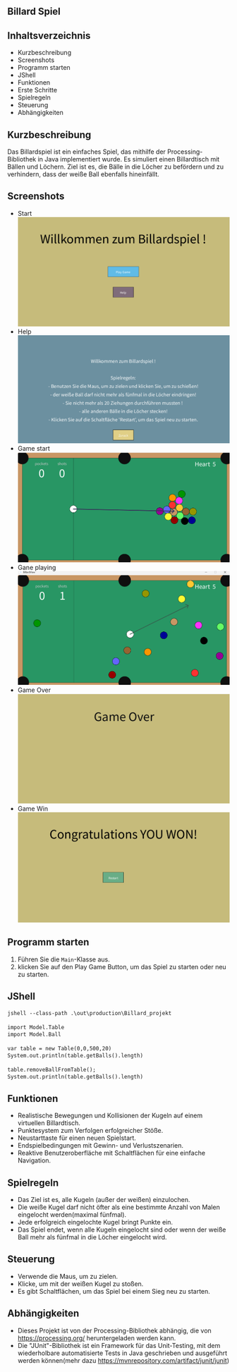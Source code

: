 ## Billard Spiel

## Inhaltsverzeichnis

- Kurzbeschreibung
- Screenshots 
- Programm starten
- JShell 
- Funktionen 
- Erste Schritte 
- Spielregeln 
- Steuerung
- Abhängigkeiten 



## Kurzbeschreibung

Das Billardspiel ist ein einfaches 
Spiel, das mithilfe der Processing-Bibliothek 
in Java implementiert wurde. 
Es simuliert einen Billardtisch mit Bällen und Löchern. Ziel ist es, 
die Bälle in die Löcher zu befördern und zu verhindern, 
dass der weiße Ball ebenfalls hineinfällt.

## Screenshots
* Start
![Start](Scrennshot/Start_screenshot.png)
* Help
![Help](Scrennshot/Help_screenshot.png)
* Game start
![GameStart](Scrennshot/game_start_screenshot.png)
* Gane playing
![GamePlaying](Scrennshot/Game_playing_screenshot.png)
* Game Over
![GameOver](Scrennshot/Game_over_screenshot.png)
* Game Win
![GameWin](Scrennshot/Game_win_screenshot.png)

## Programm starten

1. Führen Sie die `Main`-Klasse aus.
2. klicken Sie auf den Play Game Button, um das Spiel zu starten oder neu zu starten.

## JShell
```
jshell --class-path .\out\production\Billard_projekt

import Model.Table
import Model.Ball

var table = new Table(0,0,500,20)
System.out.println(table.getBalls().length)

table.removeBallFromTable();
System.out.println(table.getBalls().length)

```

## Funktionen 

- Realistische Bewegungen und Kollisionen der Kugeln auf einem virtuellen Billardtisch. 
- Punktesystem zum Verfolgen erfolgreicher Stöße. 
- Neustarttaste für einen neuen Spielstart.
- Endspielbedingungen mit Gewinn- und Verlustszenarien. 
- Reaktive Benutzeroberfläche mit Schaltflächen für eine einfache Navigation.

## Spielregeln

- Das Ziel ist es, alle Kugeln (außer der weißen) einzulochen. 
- Die weiße Kugel darf nicht öfter als eine bestimmte Anzahl von Malen eingelocht werden(maximal fünfmal).
- Jede erfolgreich eingelochte Kugel bringt Punkte ein. 
- Das Spiel endet, wenn alle Kugeln eingelocht sind oder wenn der weiße Ball mehr als fünfmal in die Löcher eingelocht wird. 

## Steuerung

- Verwende die Maus, um zu zielen. 
- Klicke, um mit der weißen Kugel zu stoßen. 
-  Es gibt Schaltflächen, um das Spiel bei einem Sieg  neu zu starten.

## Abhängigkeiten

- Dieses Projekt ist von der Processing-Bibliothek abhängig, die von https://processing.org/ heruntergeladen werden kann.  
- Die "JUnit"-Bibliothek ist ein Framework für das Unit-Testing, mit dem wiederholbare automatisierte 
Tests in Java geschrieben und ausgeführt werden können(mehr dazu https://mvnrepository.com/artifact/junit/junit)








